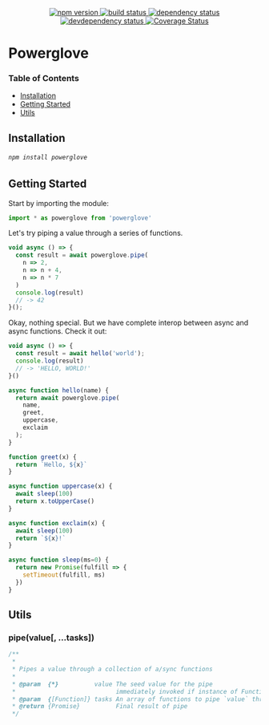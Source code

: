 <p align="center">
  <a href="http://badge.fury.io/js/powerglove">
    <img alt="npm version" src="https://badge.fury.io/js/powerglove.svg" />
  </a>
  <a href="https://travis-ci.org/jozanza/powerglove">
    <img alt="build status" src="https://travis-ci.org/jozanza/powerglove.svg" />
  </a>
  <a href="https://david-dm.org/jozanza/powerglove">
    <img alt="dependency status" src="https://david-dm.org/jozanza/powerglove.svg" />
  </a>
  <a href="https://david-dm.org/jozanza/powerglove#info=devDependencies">
    <img alt="devdependency status" src="https://david-dm.org/jozanza/powerglove/dev-status.svg" />
  </a>
  <a href='https://coveralls.io/github/jozanza/powerglove?branch=master'>
    <img src='https://coveralls.io/repos/jozanza/powerglove/badge.svg?branch=master&service=github' alt='Coverage Status' />
  </a>
</p>

# Powerglove

### Table of Contents

- [Installation](#installation)
- [Getting Started](#getting-started)
- [Utils](#API)

Installation
------------

###### `npm install powerglove`

Getting Started
---------------

Start by importing the module:

```js
import * as powerglove from 'powerglove'
```

Let's try piping a value through a series of functions.

```js
void async () => {
  const result = await powerglove.pipe(
    n => 2,
    n => n + 4,
    n => n * 7
  )
  console.log(result)
  // -> 42
}();
```

Okay, nothing special. But we have complete interop between async and async functions. Check it out:

```js
void async () => {
  const result = await hello('world');
  console.log(result)
  // -> 'HELLO, WORLD!'
}()

async function hello(name) {
  return await powerglove.pipe(
    name,
    greet,
    uppercase,
    exclaim
  );
}

function greet(x) {
  return `Hello, ${x}`
}

async function uppercase(x) {
  await sleep(100)
  return x.toUpperCase()
}

async function exclaim(x) {
  await sleep(100)
  return `${x}!`
}

async function sleep(ms=0) {
  return new Promise(fulfill => {
    setTimeout(fulfill, ms)
  })
}

```



Utils
-----

### pipe(value[, ...tasks])
```js
/**
 *
 * Pipes a value through a collection of a/sync functions
 *
 * @param  {*}          value The seed value for the pipe
 *                            immediately invoked if instance of Function
 * @param  {[Function]} tasks An array of functions to pipe `value` through
 * @return {Promise}          Final result of pipe
 */
```
